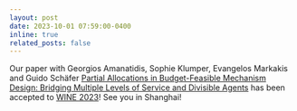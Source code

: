 ```yaml
---
layout: post
date: 2023-10-01 07:59:00-0400
inline: true
related_posts: false
---
```


Our paper with Georgios Amanatidis, Sophie Klumper, Evangelos Markakis and Guido Schäfer <a href="https://arxiv.org/abs/2307.07385">Partial Allocations in Budget-Feasible Mechanism Design: Bridging Multiple Levels of Service and Divisible Agents</a> has been accepted to <a href="https://wine2023.shanghaitech.edu.cn/">WINE 2023</a>! See you in Shanghai!
